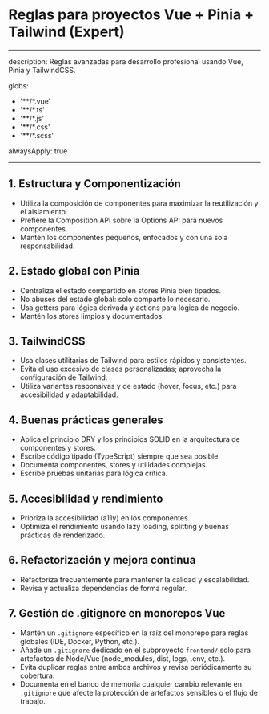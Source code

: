 # Reglas para proyectos Vue + Pinia + Tailwind (Expert)

---
description: Reglas avanzadas para desarrollo profesional usando Vue, Pinia y TailwindCSS.

globs:

- '**/*.vue'
- '**/*.ts'
- '**/*.js'
- '**/*.css'
- '**/*.scss'

alwaysApply: true

---

## 1. Estructura y Componentización

- Utiliza la composición de componentes para maximizar la reutilización y el aislamiento.
- Prefiere la Composition API sobre la Options API para nuevos componentes.
- Mantén los componentes pequeños, enfocados y con una sola responsabilidad.

## 2. Estado global con Pinia

- Centraliza el estado compartido en stores Pinia bien tipados.
- No abuses del estado global: solo comparte lo necesario.
- Usa getters para lógica derivada y actions para lógica de negocio.
- Mantén los stores limpios y documentados.

## 3. TailwindCSS

- Usa clases utilitarias de Tailwind para estilos rápidos y consistentes.
- Evita el uso excesivo de clases personalizadas; aprovecha la configuración de Tailwind.
- Utiliza variantes responsivas y de estado (hover, focus, etc.) para accesibilidad y adaptabilidad.

## 4. Buenas prácticas generales

- Aplica el principio DRY y los principios SOLID en la arquitectura de componentes y stores.
- Escribe código tipado (TypeScript) siempre que sea posible.
- Documenta componentes, stores y utilidades complejas.
- Escribe pruebas unitarias para lógica crítica.

## 5. Accesibilidad y rendimiento

- Prioriza la accesibilidad (a11y) en los componentes.
- Optimiza el rendimiento usando lazy loading, splitting y buenas prácticas de renderizado.

## 6. Refactorización y mejora continua

- Refactoriza frecuentemente para mantener la calidad y escalabilidad.
- Revisa y actualiza dependencias de forma regular.

## 7. Gestión de .gitignore en monorepos Vue

- Mantén un `.gitignore` específico en la raíz del monorepo para reglas globales (IDE, Docker, Python, etc.).
- Añade un `.gitignore` dedicado en el subproyecto `frontend/` solo para artefactos de Node/Vue (node_modules, dist, logs, .env, etc.).
- Evita duplicar reglas entre ambos archivos y revisa periódicamente su cobertura.
- Documenta en el banco de memoria cualquier cambio relevante en `.gitignore` que afecte la protección de artefactos sensibles o el flujo de trabajo.
